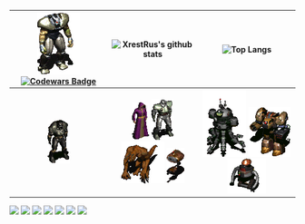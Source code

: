 
| ![](https://github.com/XrestRus/XrestRus/blob/main/asset/Frank%20Horrigan%20Fallout2.gif) [![Codewars Badge](https://www.codewars.com/users/XrestRus/badges/micro)](https://www.codewars.com/users/XrestRus) | ![XrestRus's github stats](https://github-readme-stats.vercel.app/api?username=XrestRus&count_private=false&show_icons=true) | ![Top Langs](https://github-readme-stats.vercel.app/api/top-langs/?username=XrestRus&layout=compact&langs_count=20) |
| :-: | :-: | :-: |
| ![](https://github.com/XrestRus/XrestRus/blob/main/asset/a-a-1.gif) | ![](https://github.com/XrestRus/XrestRus/blob/main/asset/a-a-2.gif) ![](https://github.com/XrestRus/XrestRus/blob/main/asset/a-a-3.gif) ![](https://github.com/XrestRus/XrestRus/blob/main/asset/a-a-5-m.gif) ![](https://github.com/XrestRus/XrestRus/blob/main/asset/r-a-4-m.gif) | ![](https://github.com/XrestRus/XrestRus/blob/main/asset/r-a-1.gif) ![](https://github.com/XrestRus/XrestRus/blob/main/asset/r-a-2.gif) ![](https://github.com/XrestRus/XrestRus/blob/main/asset/r-a-3.gif) |

![](https://img.shields.io/badge/-typescript-%23C21325?style=for-the-badge&color=black&logo=typescript)
![](https://img.shields.io/badge/-javascript-%23C21325?style=for-the-badge&color=black&logo=javascript)
![](https://img.shields.io/badge/-react-%23C21325?style=for-the-badge&color=black&logo=react)
![](https://img.shields.io/badge/-vue-%23C21325?style=for-the-badge&color=black&logo=vuedotjs)
![](https://img.shields.io/badge/-net-%23C21325?style=for-the-badge&color=black&logo=dotnet)
![](https://img.shields.io/badge/-php-%23C21325?style=for-the-badge&color=black&logo=php)
![](https://img.shields.io/badge/-laravel-%23C21325?style=for-the-badge&color=black&logo=laravel)
